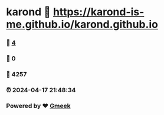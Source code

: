 # karond :link: https://karond-is-me.github.io/karond.github.io 
### :page_facing_up: [4](https://karond-is-me.github.io/karond.github.io/tag.html) 
### :speech_balloon: 0 
### :hibiscus: 4257 
### :alarm_clock: 2024-04-17 21:48:34 
### Powered by :heart: [Gmeek](https://github.com/Meekdai/Gmeek)
